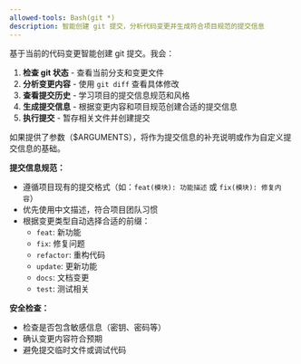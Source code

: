```yaml
---
allowed-tools: Bash(git *)
description: 智能创建 git 提交，分析代码变更并生成符合项目规范的提交信息
---
```


基于当前的代码变更智能创建 git 提交。我会：

1. **检查 git 状态** - 查看当前分支和变更文件
2. **分析变更内容** - 使用 `git diff` 查看具体修改
3. **查看提交历史** - 学习项目的提交信息规范和风格
4. **生成提交信息** - 根据变更内容和项目规范创建合适的提交信息
5. **执行提交** - 暂存相关文件并创建提交

如果提供了参数（$ARGUMENTS），将作为提交信息的补充说明或作为自定义提交信息的基础。

**提交信息规范：**
- 遵循项目现有的提交格式（如：`feat(模块): 功能描述` 或 `fix(模块): 修复内容`）
- 优先使用中文描述，符合项目团队习惯
- 根据变更类型自动选择合适的前缀：
  - `feat`: 新功能
  - `fix`: 修复问题
  - `refactor`: 重构代码
  - `update`: 更新功能
  - `docs`: 文档变更
  - `test`: 测试相关

**安全检查：**
- 检查是否包含敏感信息（密钥、密码等）
- 确认变更内容符合预期
- 避免提交临时文件或调试代码